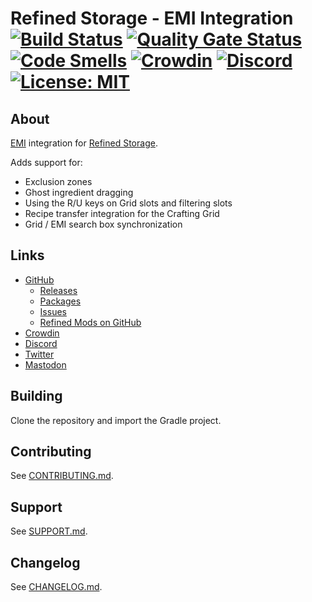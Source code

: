 # Refined Storage - EMI Integration [![Build Status](https://github.com/refinedmods/refinedstorage-emi-integration/actions/workflows/build.yml/badge.svg?branch=develop)](https://github.com/refinedmods/refinedstorage-emi-integration/actions/workflows/build.yml) [![Quality Gate Status](https://sonarcloud.io/api/project_badges/measure?project=refinedmods_refinedstorage-emi-integration&metric=alert_status)](https://sonarcloud.io/summary/new_code?id=refinedmods_refinedstorage-emi-integration) [![Code Smells](https://sonarcloud.io/api/project_badges/measure?project=refinedmods_refinedstorage-emi-integration&metric=code_smells)](https://sonarcloud.io/summary/new_code?id=refinedmods_refinedstorage-emi-integration) [![Crowdin](https://badges.crowdin.net/refined-storage-emi-integration/localized.svg)](https://crowdin.com/project/refined-storage-emi-integration) [![Discord](https://img.shields.io/discord/342942776494653441)](https://discordapp.com/invite/VYzsydb) [![License: MIT](https://img.shields.io/badge/License-MIT-yellow.svg)](LICENSE.md)

## About

[EMI](https://github.com/emilyploszaj/emi) integration
for [Refined Storage](https://github.com/refinedmods/refinedstorage2).

Adds support for:

- Exclusion zones
- Ghost ingredient dragging
- Using the R/U keys on Grid slots and filtering slots
- Recipe transfer integration for the Crafting Grid
- Grid / EMI search box synchronization

## Links

- [GitHub](https://github.com/refinedmods/refinedstorage-emi-integration)
    - [Releases](https://github.com/refinedmods/refinedstorage-emi-integration/releases)
    - [Packages](https://github.com/refinedmods/refinedstorage-emi-integration/packages)
    - [Issues](https://github.com/refinedmods/refinedstorage-emi-integration/issues)
    - [Refined Mods on GitHub](https://github.com/refinedmods)
- [Crowdin](https://crowdin.com/project/refined-storage-emi-integration)
- [Discord](https://discordapp.com/invite/VYzsydb)
- [Twitter](https://twitter.com/refinedmods)
- [Mastodon](https://anvil.social/@refinedmods)

## Building

Clone the repository and import the Gradle project.

## Contributing

See [CONTRIBUTING.md](.github/CONTRIBUTING.md).

## Support

See [SUPPORT.md](.github/SUPPORT.md).

## Changelog

See [CHANGELOG.md](CHANGELOG.md).
